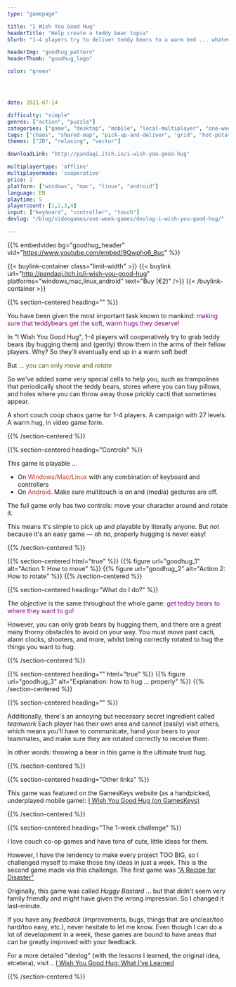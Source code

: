 ```yaml
---
type: "gamepage"

title: "I Wish You Good Hug"
headerTitle: "Help create a teddy bear topia"
blurb: "1-4 players try to deliver teddy bears to a warm bed ... whatever it takes"

headerImg: "goodhug_pattern"
headerThumb: "goodhug_logo"

color: "green"




date: 2021-07-14

difficulty: "simple"
genres: ["action", "puzzle"]
categories: ["game", "desktop", "mobile", "local-multiplayer", "one-week-game"]
tags: ["chaos", "shared-map", "pick-up-and-deliver", "grid", "hot-potato", "procedural-generation", "real-time"]
themes: ["2D", "relaxing", "vector"]

downloadLink: "http://pandaqi.itch.io/i-wish-you-good-hug"

multiplayertype: 'offline'
multiplayermode: 'cooperative'
price: 2
platform: ["windows", "mac", "linux", "android"]
language: EN
playtime: 5
playercount: [1,2,3,4]
input: ["keyboard", "controller", "touch"]
devlog: "/blog/videogames/one-week-games/devlog-i-wish-you-good-hug/"

---
```


{{% embedvideo bg="goodhug_header" vid="https://www.youtube.com/embed/9Qwpho6_8uc" %}}

{{< buylink-container class="limit-width" >}}
{{< buylink url="http://pandaqi.itch.io/i-wish-you-good-hug" platforms="windows,mac,linux,android"  text="Buy (&euro;2)" />}} 
{{< /buylink-container >}}

{{% section-centered heading="" %}}

You have been given the most important task known to mankind: <span style="color:purple;">making sure that teddybears get the soft, warm hugs they deserve!</span>

In "I Wish You Good Hug", 1&ndash;4 players will cooperatively try to grab teddy bears (by hugging them) and (gently) throw them in the arms of their fellow players. Why? So they'll eventually end up in a warm soft bed!

But <span style="color:#43610d;">... you can only <em>move</em> and <em>rotate</em></span>

So we've added some very special cells to help you, such as trampolines that periodically shoot the teddy bears, stores where you can buy pillows, and holes where you can throw away those prickly cacti that sometimes appear.

A short couch coop chaos game for 1&ndash;4 players. A campaign with 27 levels. A warm hug, in video game form.

{{% /section-centered %}}

{{% section-centered heading="Controls" %}}

This game is playable ... 
- On <span style="color:#b8341f;">Windows/Mac/Linux</span> with any combination of keyboard and controllers
- On <span style="color:#b8341f;">Android</span>. Make sure multitouch is on and (media) gestures are off.

The full game only has two controls: move your character around and rotate it.

This means it's simple to pick up and playable by literally anyone. But not because it's an easy game &mdash; oh no, properly hugging is never easy!

{{% /section-centered %}}

{{% section-centered html="true" %}}
{{% figure url="goodhug_1" alt="Action 1: How to move" %}}
{{% figure url="goodhug_2" alt="Action 2: How to rotate" %}}
{{% /section-centered %}}

{{% section-centered heading="What do I do?" %}}

The objective is the same throughout the whole game: <span style="color:purple;">get teddy bears to where they want to go!</span>

However, you can only grab bears by hugging them, and there are a great many thorny obstacles to avoid on your way. You must move past cacti, alarm clocks, shooters, and more, whilst being correctly rotated to hug the things you want to hug.

{{% /section-centered %}}

{{% section-centered heading="" html="true" %}}
{{% figure url="goodhug_3" alt="Explanation: how to hug ... properly" %}}
{{% /section-centered %}}

{{% section-centered heading="" %}}
			
Additionally, there's an annoying but necessary secret ingredient called _teamwork_ Each player has their own area and cannot (easily) visit others, which means you'll have to communicate, hand your bears to your teammates, and make sure they are rotated correctly to receive them.

In other words: throwing a bear in this game is the ultimate trust hug.

{{% /section-centered %}}

{{% section-centered heading="Other links" %}}

This game was featured on the GamesKeys website (as a handpicked, underplayed mobile game): [I Wish You Good Hug (on GamesKeys)](https://gameskeys.net/product/i-wish-you-good-hug/)

{{% /section-centered %}}

{{% section-centered heading="The 1-week challenge" %}}

I love couch co-op games and have tons of cute, little ideas for them.

However, I have the tendency to make every project TOO BIG, so I challenged myself to make those tiny ideas in just a week. This is the second game made via this challenge. The first game was ["A Recipe for Disaster"](https://pandaqi.com/a-recipe-for-disaster)

Originally, this game was called _Huggy Bastard_ ... but that didn't seem very family friendly and might have given the wrong impression. So I changed it last-minute.

If you have any _feedback_ (improvements, bugs, things that are unclear/too hard/too easy, etc.), never hesitate to let me know. Even though I can do a lot of development in a week, these games are bound to have areas that can be greatly improved with your feedback.

For a more detailed "devlog" (with the lessons I learned, the original idea, etcetera), visit .. [I Wish You Good Hug: What I've Learned](/blog/videogames/one-week-games/devlog-i-wish-you-good-hug)

{{% /section-centered %}}